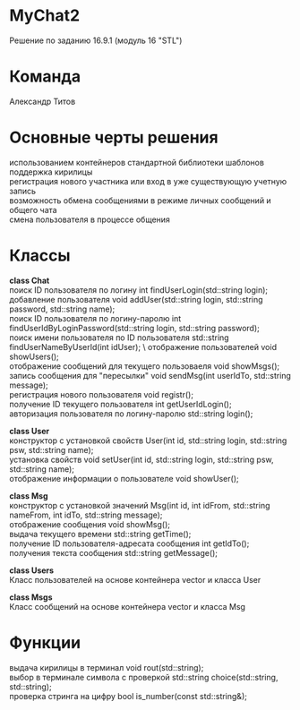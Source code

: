# MyChat2
Решение по заданию 16.9.1 (модуль 16 "STL")

# Команда
Александр Титов

# Основные черты решения 
использованием контейнеров стандартной библиотеки шаблонов \
поддержка кирилицы \
регистрация нового участника или вход в уже существующую учетную запись \
возможность обмена сообщениями в режиме личных сообщений и общего чата \
смена пользователя в процессе общения

# Классы

**class Chat**\
поиск ID пользователя по логину
int findUserLogin(std::string login);\
добавление пользователя
void addUser(std::string login, std::string password, std::string name); \
поиск ID пользователя по логину-паролю
int findUserIdByLoginPassword(std::string login, std::string password); \
поиск имени пользователя по ID пользователя
std::string findUserNameByUserId(int idUser); \ 
отображение пользователей
void showUsers(); \
отображение сообщений для текущего пользоваеля
void showMsgs(); \
запись сообщения для "пересылки"
void sendMsg(int userIdTo, std::string message); \
регистрация нового пользователя
void registr(); \
получение ID текущего пользователя
int getUserIdLogin(); \
авторизация пользователя по логину-паролю
std::string login(); 

**class User** \
конструктор с установкой свойств
User(int id, std::string login, std::string psw, std::string name); \
установка свойств
void setUser(int id, std::string login, std::string psw, std::string name); \
отображение информации о пользователе
void showUser(); 

**class Msg** \
конструктор с установкой значений
Msg(int id, int idFrom, std::string nameFrom, int idTo, std::string message); \
отображение сообщения
void showMsg(); \
выдача текущего времени
std::string getTime(); \
получение ID пользователя-адресата сообщения
int getIdTo(); \
получения текста сообщения
std::string getMessage(); 


**class Users** \
Класс пользователей на основе контейнера vector и класса User 
 

**class Msgs** \
Класс сообщений на основе контейнера vector и класса Msg

# Функции
выдача кирилицы в терминал
void rout(std::string); \
выбор в терминале символа с проверкой
std::string choice(std::string, std::string); \
проверка стринга на цифру
bool is_number(const std::string&); 

